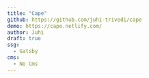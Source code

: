 ```yaml
---
title: "Cape"
github: https://github.com/juhi-trivedi/cape
demo: https://cape.netlify.com/
author: Juhi
draft: true
ssg:
  - Gatsby
cms:
  - No Cms
---
```

